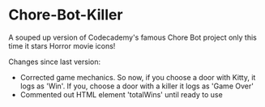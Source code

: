 # Chore-Bot-Killer
A souped up version of Codecademy's famous Chore Bot project only this time it stars Horror movie icons!

Changes since last version:
- Corrected game mechanics. So now, if you choose a  door with Kitty, it logs as 'Win'. If you, choose a door with a killer it logs as 'Game Over'
- Commented out HTML element 'totalWins' until ready to use
